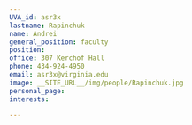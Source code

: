 ```yaml
---
UVA_id: asr3x
lastname: Rapinchuk
name: Andrei
general_position: faculty
position:
office: 307 Kerchof Hall
phone: 434-924-4950
email: asr3x@virginia.edu
image: __SITE_URL__/img/people/Rapinchuk.jpg
personal_page:
interests:

---
```

